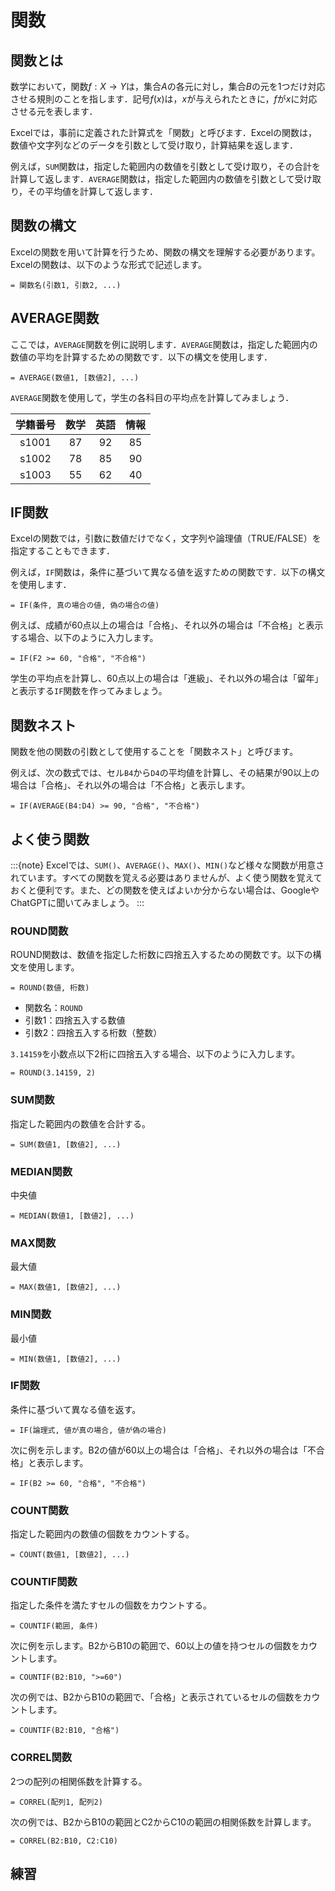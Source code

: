 # 関数

## 関数とは

数学において，関数$f: X \to Y$は，集合$A$の各元に対し，集合$B$の元を1つだけ対応させる規則のことを指します．記号$f(x)$は，$x$が与えられたときに，$f$が$x$に対応させる元を表します．

Excelでは，事前に定義された計算式を「関数」と呼びます．Excelの関数は，数値や文字列などのデータを引数として受け取り，計算結果を返します．

例えば，`SUM`関数は，指定した範囲内の数値を引数として受け取り，その合計を計算して返します．`AVERAGE`関数は，指定した範囲内の数値を引数として受け取り，その平均値を計算して返します．

## 関数の構文
Excelの関数を用いて計算を行うため、関数の構文を理解する必要があります。Excelの関数は、以下のような形式で記述します。

```excel
= 関数名(引数1, 引数2, ...)
```

## AVERAGE関数

ここでは，`AVERAGE`関数を例に説明します．`AVERAGE`関数は，指定した範囲内の数値の平均を計算するための関数です．以下の構文を使用します．

```excel
= AVERAGE(数値1, [数値2], ...)
```

`AVERAGE`関数を使用して，学生の各科目の平均点を計算してみましょう．

| 学籍番号 | 数学  | 英語  | 情報  |
| :------: | :---: | :---: | :---: |
|  s1001   |  87   |  92   |  85   |
|  s1002   |  78   |  85   |  90   |
|  s1003   |  55   |  62   |  40   |

## IF関数

Excelの関数では，引数に数値だけでなく，文字列や論理値（TRUE/FALSE）を指定することもできます．

例えば，`IF`関数は，条件に基づいて異なる値を返すための関数です．以下の構文を使用します．

```excel
= IF(条件, 真の場合の値, 偽の場合の値)
```

例えば、成績が60点以上の場合は「合格」、それ以外の場合は「不合格」と表示する場合、以下のように入力します。

```excel
= IF(F2 >= 60, "合格", "不合格")
```

学生の平均点を計算し、60点以上の場合は「進級」、それ以外の場合は「留年」と表示する`IF`関数を作ってみましょう。

## 関数ネスト

関数を他の関数の引数として使用することを「関数ネスト」と呼びます。

例えば、次の数式では、セル`B4`から`D4`の平均値を計算し、その結果が90以上の場合は「合格」、それ以外の場合は「不合格」と表示します。

```excel
= IF(AVERAGE(B4:D4) >= 90, "合格", "不合格")
```

## よく使う関数

:::{note}
Excelでは、`SUM()`、`AVERAGE()`、`MAX()`、`MIN()`など様々な関数が用意されています。すべての関数を覚える必要はありませんが、よく使う関数を覚えておくと便利です。また、どの関数を使えばよいか分からない場合は、GoogleやChatGPTに聞いてみましょう。
:::


### ROUND関数
ROUND関数は、数値を指定した桁数に四捨五入するための関数です。以下の構文を使用します。

```excel
= ROUND(数値, 桁数)
```

- 関数名：`ROUND`
- 引数1：四捨五入する数値
- 引数2：四捨五入する桁数（整数）

`3.14159`を小数点以下2桁に四捨五入する場合、以下のように入力します。

```excel
= ROUND(3.14159, 2)
```

### SUM関数

指定した範囲内の数値を合計する。

```excel
= SUM(数値1, [数値2], ...)
```

### MEDIAN関数

中央値

```excel
= MEDIAN(数値1, [数値2], ...)
```
### MAX関数

最大値

```excel
= MAX(数値1, [数値2], ...)
```

### MIN関数

最小値

```excel
= MIN(数値1, [数値2], ...)
```

### IF関数

条件に基づいて異なる値を返す。

```excel
= IF(論理式, 値が真の場合, 値が偽の場合)
```

次に例を示します。B2の値が60以上の場合は「合格」、それ以外の場合は「不合格」と表示します。

```excel
= IF(B2 >= 60, "合格", "不合格")
```

### COUNT関数

指定した範囲内の数値の個数をカウントする。

```excel
= COUNT(数値1, [数値2], ...)
```

### COUNTIF関数

指定した条件を満たすセルの個数をカウントする。

```excel
= COUNTIF(範囲, 条件)
```

次に例を示します。B2からB10の範囲で、60以上の値を持つセルの個数をカウントします。

```excel
= COUNTIF(B2:B10, ">=60")
```

次の例では、B2からB10の範囲で、「合格」と表示されているセルの個数をカウントします。

```excel
= COUNTIF(B2:B10, "合格")
```

### CORREL関数

2つの配列の相関係数を計算する。

```excel
= CORREL(配列1, 配列2)
```

次の例では、B2からB10の範囲とC2からC10の範囲の相関係数を計算します。

```excel
= CORREL(B2:B10, C2:C10)
```

## 練習
